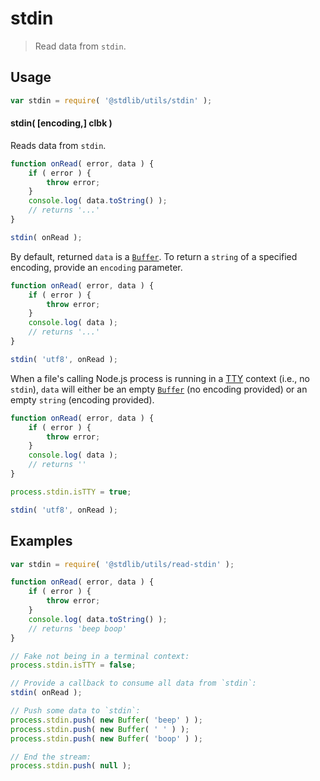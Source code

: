 stdin
===

> Read data from `stdin`.

<section class="usage">

## Usage

``` javascript
var stdin = require( '@stdlib/utils/stdin' );
```

#### stdin( \[encoding,\] clbk )

Reads data from `stdin`.

``` javascript
function onRead( error, data ) {
    if ( error ) {
        throw error;
    }
    console.log( data.toString() );
    // returns '...'
}

stdin( onRead );
```

By default, returned `data` is a [`Buffer`][buffer]. To return a `string` of a specified encoding, provide an `encoding` parameter.

``` javascript
function onRead( error, data ) {
    if ( error ) {
        throw error;
    }
    console.log( data );
    // returns '...'
}

stdin( 'utf8', onRead );
```

When a file's calling Node.js process is running in a [TTY][tty] context (i.e., no `stdin`), `data` will either be an empty [`Buffer`][buffer] (no encoding provided) or an empty `string` (encoding provided).

``` javascript
function onRead( error, data ) {
    if ( error ) {
        throw error;
    }
    console.log( data );
    // returns ''
}

process.stdin.isTTY = true;

stdin( 'utf8', onRead );
```

</section>

<!-- /.usage -->


<section class="examples">

## Examples

``` javascript
var stdin = require( '@stdlib/utils/read-stdin' );

function onRead( error, data ) {
    if ( error ) {
        throw error;
    }
    console.log( data.toString() );
    // returns 'beep boop'
}

// Fake not being in a terminal context:
process.stdin.isTTY = false;

// Provide a callback to consume all data from `stdin`:
stdin( onRead );

// Push some data to `stdin`:
process.stdin.push( new Buffer( 'beep' ) );
process.stdin.push( new Buffer( ' ' ) );
process.stdin.push( new Buffer( 'boop' ) );

// End the stream:
process.stdin.push( null );
```

</section>

<!-- /.examples -->


<section class="links">

[buffer]: https://nodejs.org/api/buffer.html
[tty]: https://nodejs.org/api/tty.html#tty_tty

</section>

<!-- /.links -->
